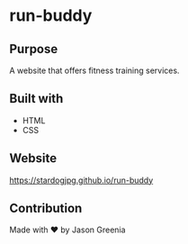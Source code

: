 # run-buddy

## Purpose
A website that offers fitness training services.

## Built with
* HTML
* CSS

## Website
https://stardogjpg.github.io/run-buddy

## Contribution
Made with ❤️ by Jason Greenia

